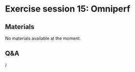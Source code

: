 # Exercise session 15: Omniperf

<!--
Exercise assignments can be found in the [AMD exercise notes](https://hackmd.io/@sfantao/H1QU6xRR3),
section on [Omniperf](https://hackmd.io/@sfantao/H1QU6xRR3#Omniperf).

Exercise files can be copied from `Exercises/AMD/HPCTrainingExamples`.
-->

## Materials

No materials available at the moment.

<!--
Temporary location of materials (for the lifetime of the training project):

-   Exercises can be copied from `/project/project_465000644/exercises/AMD/HPCTrainingExamples`
-->

<!--
Materials on the web:

-   [AMD exercise assignments and notes](https://hackmd.io/@sfantao/H1QU6xRR3#Omniperf)

    [PDF backup](https://462000265.lumidata.eu/4day-20231003/files/LUMI-4day-20231003-Exercises_AMD.pdf)
    and [local web backup](exercises_AMD_hackmd.md#omniperf).

-   Exercise files: 
    [Download as .tar.bz2](https://462000265.lumidata.eu/4day-20231003/files/LUMI-4day-20231003-Exercises_AMD.tar.bz2)
    or [download as .tar](https://462000265.lumidata.eu/4day-20231003/files/LUMI-4day-20231003-Exercises_AMD.tar)

Archived materials on LUMI:

-   Exercise assignments PDF: `/appl/local/training/4day-20231003/files/LUMI-4day-20231003-Exercises_AMD.pdf`

-   Exercise files:
    `/appl/local/training/4day-20231003/files/LUMI-4day-20231003-Exercises_AMD.tar.bz2`
    or `/appl/local/training/4day-20231003/files/LUMI-4day-20231003-Exercises_AMD.tar`
-->


## Q&A

/
